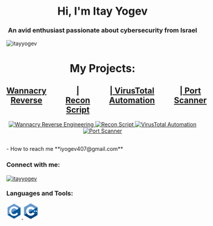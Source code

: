 <h1 align="center">Hi, I'm Itay Yogev</h1>
<h3 align="center">An avid enthusiast passionate about cybersecurity from Israel</h3>

<p align="left" style="margin-bottom: 15px;"> 
  <img src="https://komarev.com/ghpvc/?username=itayyogev&label=Profile%20views&color=0e75b6&style=flat" alt="itayyogev" /> 
</p>

<h1 align="center">My Projects:</h1>

<h2 align="center" style="display: flex; justify-content: space-between; gap: 50px;"> 
  <a href="https://github.com/ItayYogev/Wannacry-Reverse-Engineering">Wannacry Reverse</a>
  <a href="https://github.com/ItayYogev/Reconnaissance-Script-Bash-">|   Recon Script</a>
  <a href="https://github.com/ItayYogev/VirusTotal-Automation">| VirusTotal Automation</a>
  <a href="https://github.com/ItayYogev/Port-Scanner">|    Port Scanner</a>
</h2>

<p align="center" style="margin-bottom: 30px;">
  <a href="https://github.com/ItayYogev/Wannacry-Reverse-Engineering">
    <img src="https://www.novabackup.com/hs-fs/hubfs/WannaCry.jpg?width=679&name=WannaCry.jpg" width="200" height="200" alt="Wannacry Reverse Engineering">
  </a>
  <a href="https://github.com/ItayYogev/Reconnaissance-Script-Bash-">
    <img src="https://i.ytimg.com/vi/H2JQGGuIK58/hqdefault.jpg" width="200" height="200" alt="Recon Script">
  </a>
  <a href="https://github.com/ItayYogev/VirusTotal-Automation">
    <img src="https://i.ytimg.com/vi/jOJwiqcLIEc/maxresdefault.jpg" width="200" height="200" alt="VirusTotal Automation">
  </a>
  <a href="https://github.com/ItayYogev/Port-Scanner">
    <img src="https://i.ytimg.com/vi/8sPoMcsnlSg/maxresdefault.jpg" width="200" height="200" alt="Port Scanner">
  </a>
</p>

<p align="left" style="margin-bottom: 15px;">- How to reach me **iyogev407@gmail.com**</p>

<h3 align="left">Connect with me:</h3>
<p align="left">
  <a href="https://linkedin.com/in/itayyogev" target="blank">
    <img align="center" src="https://raw.githubusercontent.com/rahuldkjain/github-profile-readme-generator/master/src/images/icons/Social/linked-in-alt.svg" alt="itayyogev" height="30" width="40" />
  </a>
</p>

<h3 align="left" style="margin-top: 20px;">Languages and Tools:</h3>
<p align="left"> 
  <a href="https://www.cprogramming.com/" target="_blank" rel="noreferrer"> 
    <img src="https://raw.githubusercontent.com/devicons/devicon/master/icons/c/c-original.svg" alt="c" width="40" height="40"/> 
  </a> 
  <a href="https://www.w3schools.com/cpp/" target="_blank" rel="noreferrer"> 
    <img src="https://raw.githubusercontent.com/devicons/devicon/master/icons/cplusplus/cplusplus-original.svg" alt="cplusplus" width="40" height="40"/>
  </a> 
</p>
